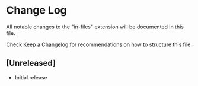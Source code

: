 # Change Log

All notable changes to the "in-files" extension will be documented in this file.

Check [Keep a Changelog](http://keepachangelog.com/) for recommendations on how to structure this file.

## [Unreleased]

- Initial release